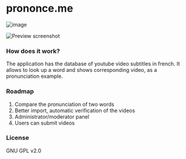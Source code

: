 # prononce.me

![image](https://circleci.com/gh/wolasss/prononce.me.png?circle-token=3ce799f85fd411ad59307ba5feef11c1d09e3aa3&style=shield)

![Preview screenshot](http://adamwolski.com/prononceme.png)

### How does it work?

The application has the database of youtube video subtitles in french. It allows to look up a word and shows corresponding video, as a pronunciation example.

### Roadmap 

1. Compare the pronunciation of two words
2. Better import, automatic verification of the videos
3. Administrator/moderator panel
4. Users can submit videos

### License

GNU GPL v2.0